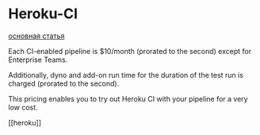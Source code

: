 # Heroku-CI

[основная статья](https://devcenter.heroku.com/articles/heroku-ci)

Each CI-enabled pipeline is $10/month (prorated to the second) except for Enterprise Teams.

Additionally, dyno and add-on run time for the duration of the test run is charged (prorated to the second).

This pricing enables you to try out Heroku CI with your pipeline for a very low cost.

[[heroku]]
